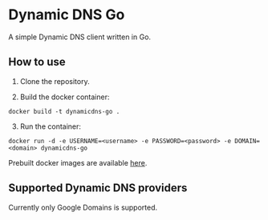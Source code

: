 # Dynamic DNS Go

A simple Dynamic DNS client written in Go.

## How to use

1. Clone the repository.

2. Build the docker container:
```
docker build -t dynamicdns-go .
```

3. Run the container:
```
docker run -d -e USERNAME=<username> -e PASSWORD=<password> -e DOMAIN=<domain> dynamicdns-go
```

Prebuilt docker images are available [here](https://hub.docker.com/r/alinbalutoiu/dynamicdns-go).

## Supported Dynamic DNS providers

Currently only Google Domains is supported.
